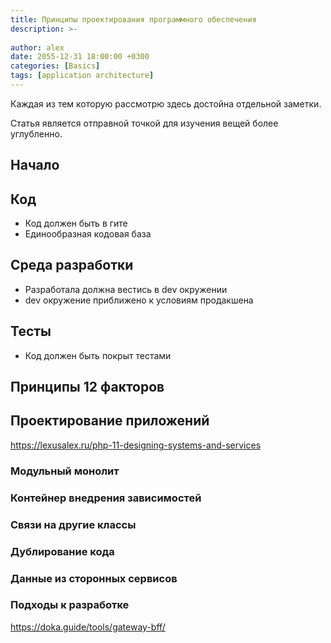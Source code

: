 ```yaml
---
title: Принципы проектирования программного обеспечения
description: >-
  
author: alex
date: 2055-12-31 18:00:00 +0300
categories: [Basics]
tags: [application architecture]
---
```


Каждая из тем которую рассмотрю здесь достойна отдельной заметки.

Статья является отправной точкой для изучения вещей более углубленно.

## Начало

## Код

- Код должен быть в гите
- Единообразная кодовая база

## Среда разработки

- Разработала должна вестись в dev окружении
- dev окружение приближено к условиям продакшена

## Тесты

- Код должен быть покрыт тестами

## Принципы 12 факторов

## Проектирование приложений
https://lexusalex.ru/php-11-designing-systems-and-services
### Модульный монолит
### Контейнер внедрения зависимостей
### Связи на другие классы
### Дублирование кода
### Данные из сторонных сервисов

### Подходы к разработке

https://doka.guide/tools/gateway-bff/



